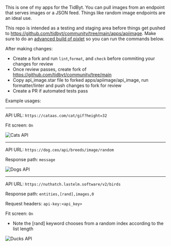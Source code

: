 
This is one of my apps for the TidByt. You can pull images from an endpoint that serves images or a JSON feed. Things like random image endpoints are an ideal use.

This repo is intended as a testing and staging area before things get pushed to https://github.com/tidbyt/community/tree/main/apps/apiimage. Make sure to do an [advanced build of pixlet](https://tidbyt.dev/docs/build/advanced-installation) so you can run the commands below.

After making changes:

* Create a fork and run ```lint```,```format```, and ```check``` before commiting your changes for review
* Once review passes, create fork of https://github.com/tidbyt/community/tree/main
* Copy api_image.star file to forked apps/apiimage/api_image, run formatter/linter and push changes to fork for review
* Create a PR if automated tests pass

Example usages:

-----

API URL: ```https://cataas.com/cat/gif?height=32```

Fit screen: ```On```

![Cats API](https://michaelyagi.github.io/images/api_image_1.gif)

-----

API URL: ```https://dog.ceo/api/breeds/image/random```

Response path: ```message```

![Dogs API](https://michaelyagi.github.io/images/api_image_2.gif)

-----

API URL: ```https://nuthatch.lastelm.software/v2/birds```

Response path: ```entities,[rand],images,0```

Request headers: ```api-key:<api_key>```

Fit screen: ```On```

* Note the [rand] keyword chooses from a random index according to the list length

![Ducks API](https://michaelyagi.github.io/images/api_image_3.gif)
